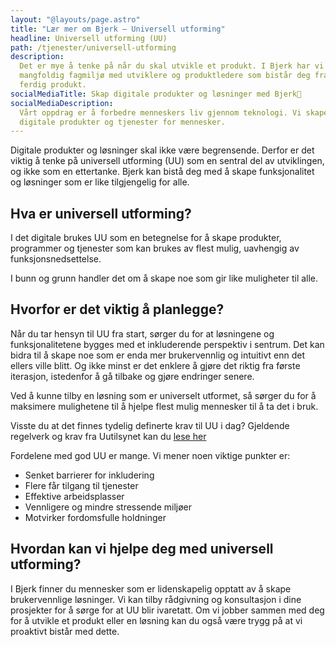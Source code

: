 ```yaml
---
layout: "@layouts/page.astro"
title: "Lær mer om Bjerk – Universell utforming"
headline: Universell utforming (UU)
path: /tjenester/universell-utforming
description:
  Det er mye å tenke på når du skal utvikle et produkt. I Bjerk har vi et
  mangfoldig fagmiljø med utviklere og produktledere som bistår deg fra idé til
  ferdig produkt.
socialMediaTitle: Skap digitale produkter og løsninger med Bjerk🌳
socialMediaDescription:
  Vårt oppdrag er å forbedre menneskers liv gjennom teknologi. Vi skaper
  digitale produkter og tjenester for mennesker.
---
```


Digitale produkter og løsninger skal ikke være begrensende. Derfor er det viktig
å tenke på universell utforming (UU) som en sentral del av utviklingen, og ikke
som en ettertanke. Bjerk kan bistå deg med å skape funksjonalitet og løsninger
som er like tilgjengelig for alle.

## Hva er universell utforming?

I det digitale brukes UU som en betegnelse for å skape produkter, programmer og
tjenester som kan brukes av flest mulig, uavhengig av funksjonsnedsettelse.

I bunn og grunn handler det om å skape noe som gir like muligheter til alle.

## Hvorfor er det viktig å planlegge?

Når du tar hensyn til UU fra start, sørger du for at løsningene og
funksjonalitetene bygges med et inkluderende perspektiv i sentrum. Det kan bidra
til å skape noe som er enda mer brukervennlig og intuitivt enn det ellers ville
blitt. Og ikke minst er det enklere å gjøre det riktig fra første iterasjon,
istedenfor å gå tilbake og gjøre endringer senere.

Ved å kunne tilby en løsning som er universelt utformet, så sørger du for å
maksimere mulighetene til å hjelpe flest mulig mennesker til å ta det i bruk.

Visste du at det finnes tydelig definerte krav til UU i dag? Gjeldende regelverk
og krav fra Uutilsynet kan du [lese her][uutilsynet]

[uutilsynet]: https://www.uutilsynet.no/regelverk/gjeldende-regelverk-og-krav/746

Fordelene med god UU er mange. Vi mener noen viktige punkter er:

- Senket barrierer for inkludering
- Flere får tilgang til tjenester
- Effektive arbeidsplasser
- Vennligere og mindre stressende miljøer
- Motvirker fordomsfulle holdninger

## Hvordan kan vi hjelpe deg med universell utforming?

I Bjerk finner du mennesker som er lidenskapelig opptatt av å skape
brukervennlige løsninger. Vi kan tilby rådgivning og konsultasjon i dine
prosjekter for å sørge for at UU blir ivaretatt. Om vi jobber sammen med deg for
å utvikle et produkt eller en løsning kan du også være trygg på at vi proaktivt
bistår med dette.
